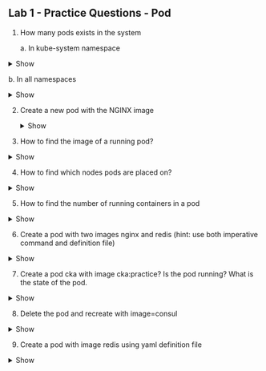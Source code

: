 ## Lab 1 - Practice Questions - Pod


1.   How many pods exists in the system
      
      a. In kube-system namespace
     

<details><summary>Show</summary>
<p>

```bash
kubectl get pods -n kube-system 
```

</p>
</details>

 b. In all namespaces

<details><summary>Show</summary>
<p>

```bash
kubectl get pods --all-namespaces
or 
kubectl get pods -A
```
</p>
</details>


2. Create a new pod with the NGINX image

   <details><summary>Show</summary>
    <p>
    
    ```bash
    kubectl run nginx --image=nginx
    ```
    
    </p>
    </details>
     
  

3. How to find the image of a running pod?
<details><summary>Show</summary>
<p>
    
```bash
kubectl describe pod <podname> 
or 
kubectl get pod <podname> -o yaml
```
</p>
</details>

4. How to find which nodes pods are placed on?
<details><summary>Show</summary>
<p>
    
```bash
kubectl get pods --output wide 
or 
kubectl get pods -o wide
```
</p>
</details>

5. How to find the number of running containers in a pod
<details><summary>Show</summary>
<p>
    
```bash
kubectl get pods and check the READY column
```
</p>
</details>

6. Create a pod with two images nginx and redis (hint: use both imperative command and definition file)
<details><summary>Show</summary>
<p>
    
```bash
kubectl run nginx --image=nginx --dry-run=client -o yaml > pod.yaml
```
edit the pod.yaml
```yaml
apiVersion: v1
kind: Pod
metadata:
  creationTimestamp: null
  labels:
    run: nginx
  name: nginx
spec:
  containers:
  - image: nginx
    name: nginx
  - image: redis
    name: redis
    resources: {}
  dnsPolicy: ClusterFirst
  restartPolicy: Always
status: {}
```
</p>
</details>


7. Create a pod cka with image cka:practice? Is the pod running? What is the state of the pod.
<details><summary>Show</summary>
<p>
    
```bash
kubectl run cka --image=cka:practice
```
The pod is not running. To find out the reason for failure of pod, run
kubectl describe pod cka
you will see that the image is not correct. Delete the pod using 
kubectl delete pod cka

</p>
</details>

8. Delete the pod and recreate with image=consul
<details><summary>Show</summary>
<p>
    
```bash
kubectl run cka --image=consul
```
</p>
</details>

9. Create a pod with image redis using yaml definition file
<details><summary>Show</summary>
<p>
   vim redis.yaml
    
```yaml

apiVersion: v1
kind: Pod
metadata: 
  name: redis
spec: 
  containers:
  - image: redis
    name: redis
```

</p>
</details>
